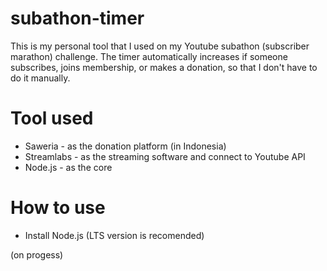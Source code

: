 # subathon-timer

This is my personal tool that I used on my Youtube subathon (subscriber marathon) challenge. The timer automatically increases if someone subscribes, joins membership, or makes a donation, so that I don't have to do it manually.

# Tool used
- Saweria - as the donation platform (in Indonesia)
- Streamlabs - as the streaming software and connect to Youtube API
- Node.js - as the core 

# How to use
- Install Node.js (LTS version is recomended)


(on progess)
